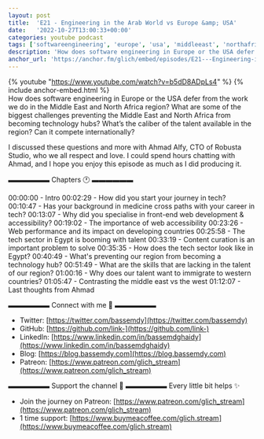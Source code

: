 ```yaml
---
layout: post
title:  'E21 - Engineering in the Arab World vs Europe &amp; USA'
date:   '2022-10-27T13:00:33+00:00'
categories: youtube podcast
tags: ['softwareengineering', 'europe', 'usa', 'middleeast', 'northafrica', 'techhubs', 'talent', 'internationalcompetition', 'techsector', 'webdevelopment', 'accessibility', 'webperformance', 'developingcountries', 'contentcuration', 'skillset', 'immigration']
description: 'How does software engineering in Europe or the USA defer from the work we do in the Middle East and North Africa region?'
anchor_url: 'https://anchor.fm/glich/embed/episodes/E21---Engineering-in-the-Arab-World-vs-Europe--USA-e1pl21f/a-a8o16dp'
---
```

{% youtube  "https://www.youtube.com/watch?v=b5dD8ADpLs4" %}
{% include anchor-embed.html %}
<br />
How does software engineering in Europe or the USA defer from the work we do in the Middle East and North Africa region? What are some of the biggest challenges preventing the Middle East and North Africa from becoming technology hubs? What’s the caliber of the talent available in the region? Can it compete internationally?

I discussed these questions and more with Ahmad Alfy, CTO of Robusta Studio, who we all respect and love. I could spend hours chatting with Ahmad, and I hope you enjoy this episode as much as I did producing it.

▬▬▬▬▬▬ Chapters 🕐  ▬▬▬▬▬▬

00:00:00 - Intro
00:02:29 - How did you start your journey in tech?
00:10:47 - Has your background in medicine cross paths with your career in tech?
00:13:07 - Why did you specialise in front-end web development &amp; accessibility?
00:19:02 - The importance of web accessibility
00:23:26 - Web performance and its impact on developing countries
00:25:58 - The tech sector in Egypt is booming with talent
00:33:19 - Content curation is an important problem to solve
00:35:35 - How does the tech sector look like in Egypt?
00:40:49 - What's preventing our region from becoming a technology hub?
00:51:49 - What are the skills that are lacking in the talent of our region?
01:00:16 - Why does our talent want to immigrate to western countries?
01:05:47 - Contrasting the middle east vs the west
01:12:07 - Last thoughts from Ahmad

▬▬▬▬▬▬ Connect with me 👋 ▬▬▬▬▬▬

- Twitter: [https://twitter.com/bassemdy](https://twitter.com/bassemdy)
- GitHub: [https://github.com/link-](https://github.com/link-)
- LinkedIn: [https://www.linkedin.com/in/bassemdghaidy](https://www.linkedin.com/in/bassemdghaidy)
- Blog: [https://blog.bassemdy.com](https://blog.bassemdy.com)
- Patreon: [https://www.patreon.com/glich_stream](https://www.patreon.com/glich_stream)

▬▬▬▬▬▬ Support the channel 💜 ▬▬▬▬▬▬
Every little bit helps ✨
- Join the journey on Patreon: [https://www.patreon.com/glich_stream](https://www.patreon.com/glich_stream)
- 1 time support: [https://www.buymeacoffee.com/glich.stream](https://www.buymeacoffee.com/glich.stream)
